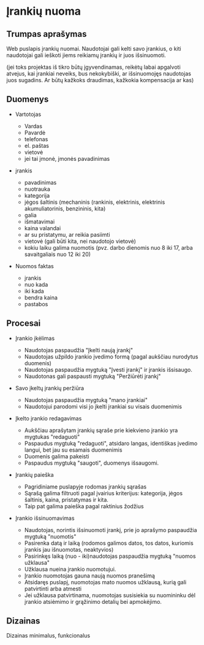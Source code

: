 # Įrankių nuoma 

## Trumpas aprašymas

Web puslapis įrankių nuomai. Naudotojai gali kelti savo įrankius, o kiti naudotojai gali ieškoti jiems reikiamų įrankių ir juos išsinuomoti. 

(jei toks projektas iš tikro būtų įgyvendinamas, reikėtų labai apgalvoti atvejus, kai įrankiai neveiks, bus nekokybiški, ar išsinuomojęs naudotojas juos sugadins. Ar būtų kažkoks draudimas, kažkokia kompensacija ar kas)

## Duomenys 

- Vartotojas 
    - Vardas
    - Pavardė
    - telefonas
    - el. paštas
    - vietovė
    - jei tai įmonė, įmonės pavadinimas

- įrankis
    - pavadinimas
    - nuotrauka
    - kategorija 
    - jėgos šaltinis (mechaninis (rankinis, elektrinis, elektrinis akumuliatorinis, benzininis, kita)
    - galia
    - išmatavimai
    - kaina valandai
    - ar su pristatymu, ar reikia pasiimti
    - vietovė (gali būti kita, nei naudotojo vietovė)
    - kokiu laiku galima nuomotis (pvz. darbo dienomis nuo 8 iki 17, arba savaitgaliais nuo 12 iki 20)

- Nuomos faktas
    - įrankis
    - nuo kada
    - iki kada
    - bendra kaina
    - pastabos
    
    
## Procesai

- Įrankio įkėlimas
    - Naudotojas paspaudžia "Įkelti naują įrankį"
    - Naudotojas užpildo įrankio įvedimo formą (pagal aukščiau nurodytus duomenis)
    - Naudotojas paspaudžia mygtuką "Įvesti įrankį" ir įrankis išsisaugo. 
    - Naudotonas gali paspausti mygtuką "Peržiūrėti įrankį"

- Savo įkeltų įrankių peržiūra
    - Naudotojas paspaudžia mygtuką "mano įrankiai"
    - Naudotojui parodomi visi jo įkelti įrankiai su visais duomenimis 

- Įkelto įrankio redagavimas
    - Aukščiau aprašytam įrankių sąraše prie kiekvieno įrankio yra mygtukas "redaguoti"
    - Paspaudus mygtuką "redaguoti", atsidaro langas, identiškas įvedimo langui, bet jau su esamais duomenimis
    - Duomenis galima pakeisti
    - Paspaudus mygtuką "saugoti", duomenys išsaugomi. 

- Įrankių paieška
    - Pagridiniame puslapyje rodomas įrankių sąrašas
    - Sąrašą galima filtruoti pagal įvairius kriterijus: kategorija, jėgos šaltinis, kaina, pristatymas ir kita. 
    - Taip pat galima paieška pagal raktinius žodžius
    
- Įrankio išsinuomavimas
    - Naudotojas, norintis išsinuomoti įrankį, prie jo aprašymo paspaudžia mygtuką "nuomotis" 
    - Pasirenka datą ir laiką (rodomos galimos datos, tos datos, kuriomis įrankis jau išnuomotas, neaktyvios)
    - Pasirinkęs laiką (nuo - iki)naudotojas paspaudžia mygtuką "nuomos užklausa"
    - Užklausa nueina įrankio nuomotujui. 
    - Įrankio nuomotojas gauna naują nuomos pranešimą
    - Atsidaręs puslapį, nuomotojas mato nuomos užklausą, kurią gali patvirtinti arba atmesti
    - Jei užklausa patvirtinama, nuomotojas susisiekia su nuomininku dėl įrankio atsiėmimo ir grąžinimo detalių bei apmokėjimo.
    

## Dizainas

Dizainas minimalus, funkcionalus
